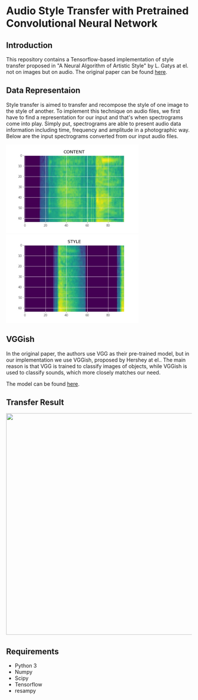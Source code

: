 # Audio Style Transfer with Pretrained Convolutional Neural Network

## Introduction

This repository contains a Tensorflow-based implementation of style transfer proposed in "A Neural Algorithm of Artistic Style" by L. Gatys at el. not on images but on audio. The original paper can be found [here](https://arxiv.org/abs/1508.06576).

## Data Representaion

Style transfer is aimed to transfer and recompose the style of one image to the style of another. To implement this technique on audio files, we first have to find a representation for our input and that's when spectrograms come into play. Simply put, spectrograms are able to present audio data information including time, frequency and amplitude in a photographic way. Below are the input spectrograms converted from our input audio files.

<img src="img/Content.jpg" height="240px"> <img src="img/Style.jpg" height="240px">

## VGGish

In the original paper, the authors use VGG as their pre-trained model, but in our implementation we use VGGish, proposed by Hershey at el.. The main reason is that VGG is trained to classify images of objects, while VGGish is used to classify sounds, which more closely matches our need.

The model can be found [here](https://github.com/tensorflow/models/tree/master/research/audioset).

## Transfer Result

<img src="https://media.giphy.com/media/AS7E607TOu1YpqHatH/giphy.gif" width="800" height="600"/>

## Requirements
- Python 3
- Numpy
- Scipy
- Tensorflow
- resampy
